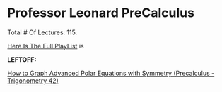 # Professor Leonard PreCalculus

Total # Of Lectures: 115.

[Here Is The Full PlayList](https://www.youtube.com/playlist?list=PLDesaqWTN6ESsmwELdrzhcGiRhk5DjwLP)
is

**LEFTOFF:**

[How to Graph Advanced Polar Equations with Symmetry (Precalculus - Trigonometry 42)](https://www.youtube.com/watch?v=I9BKbq2MVfg)
